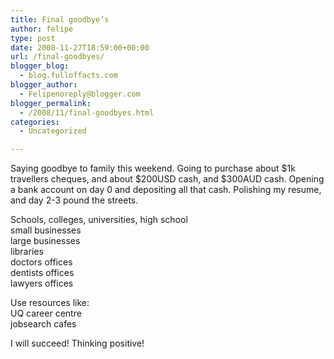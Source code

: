 ```yaml
---
title: Final goodbye’s
author: felipe
type: post
date: 2008-11-27T18:59:00+00:00
url: /final-goodbyes/
blogger_blog:
  - blog.fulloffacts.com
blogger_author:
  - Felipenoreply@blogger.com
blogger_permalink:
  - /2008/11/final-goodbyes.html
categories:
  - Uncategorized

---
```

Saying goodbye to family this weekend. Going to purchase about $1k travellers cheques, and about $200USD cash, and $300AUD cash. Opening a bank account on day 0 and depositing all that cash. Polishing my resume, and day 2-3 pound the streets.

Schools, colleges, universities, high school  
small businesses  
large businesses  
libraries  
doctors offices  
dentists offices  
lawyers offices

Use resources like:  
UQ career centre  
jobsearch cafes

I will succeed! Thinking positive!